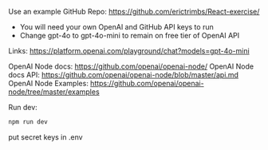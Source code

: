 Use an example GitHub Repo: https://github.com/erictrimbs/React-exercise/

- You will need your own OpenAI and GitHub API keys to run
- Change gpt-4o to gpt-4o-mini to remain on free tier of OpenAI API

Links:
https://platform.openai.com/playground/chat?models=gpt-4o-mini

OpenAI Node docs: https://github.com/openai/openai-node/
OpenAI Node docs API: https://github.com/openai/openai-node/blob/master/api.md
OpenAI Node Examples: https://github.com/openai/openai-node/tree/master/examples

Run dev:
```bash
npm run dev
```
put secret keys in .env

